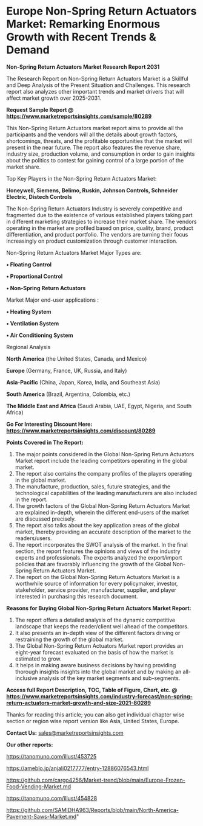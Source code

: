 # Europe Non-Spring Return Actuators Market: Remarking Enormous Growth with Recent Trends & Demand

<strong>Non-Spring Return Actuators Market Research Report 2031</strong>

The Research Report on Non-Spring Return Actuators Market is a Skillful and Deep Analysis of the Present Situation and Challenges. This research report also analyzes other important trends and market drivers that will affect market growth over 2025-2031.

<strong>Request Sample Report @ <a href=https://www.marketreportsinsights.com/sample/80289>https://www.marketreportsinsights.com/sample/80289</a></strong>

This Non-Spring Return Actuators market report aims to provide all the participants and the vendors will all the details about growth factors, shortcomings, threats, and the profitable opportunities that the market will present in the near future. The report also features the revenue share, industry size, production volume, and consumption in order to gain insights about the politics to contest for gaining control of a large portion of the market share.

Top Key Players in the Non-Spring Return Actuators Market:

<strong>Honeywell, Siemens, Belimo, Ruskin, Johnson Controls, Schneider Electric, Distech Controls</strong>

The Non-Spring Return Actuators Industry is severely competitive and fragmented due to the existence of various established players taking part in different marketing strategies to increase their market share. The vendors operating in the market are profiled based on price, quality, brand, product differentiation, and product portfolio. The vendors are turning their focus increasingly on product customization through customer interaction.

Non-Spring Return Actuators Market Major Types are:

<strong>• Floating Control

• Proportional Control

• Non-Spring Return Actuators</strong>

Market Major end-user applications :

<strong>• Heating System

• Ventilation System

• Air Conditioning System</strong>

Regional Analysis

</u><strong><b>North America</b></strong> (the United States, Canada, and Mexico)

<strong><b>Europe </b></strong>(Germany, France, UK, Russia, and Italy)

<strong><b>Asia-Pacific</b></strong> (China, Japan, Korea, India, and Southeast Asia)

<strong><b>South America</b></strong> (Brazil, Argentina, Colombia, etc.)

<strong><b>The Middle East and Africa</b></strong> (Saudi Arabia, UAE, Egypt, Nigeria, and South Africa)

<strong>Go For Interesting Discount Here: <a href=https://www.marketreportsinsights.com/discount/80289>https://www.marketreportsinsights.com/discount/80289</a></strong>

<strong>Points Covered in The Report:</strong>
<ol>
  <li>The major points considered in the Global Non-Spring Return Actuators Market report include the leading competitors operating in the global market.</li>
  <li>The report also contains the company profiles of the players operating in the global market.</li>
  <li>The manufacture, production, sales, future strategies, and the technological capabilities of the leading manufacturers are also included in the report.</li>
  <li>The growth factors of the Global Non-Spring Return Actuators Market are explained in-depth, wherein the different end-users of the market are discussed precisely.</li>
  <li>The report also talks about the key application areas of the global market, thereby providing an accurate description of the market to the readers/users.</li>
  <li>The report incorporates the SWOT analysis of the market. In the final section, the report features the opinions and views of the industry experts and professionals. The experts analyzed the export/import policies that are favorably influencing the growth of the Global Non-Spring Return Actuators Market.</li>
  <li>The report on the Global Non-Spring Return Actuators Market is a worthwhile source of information for every policymaker, investor, stakeholder, service provider, manufacturer, supplier, and player interested in purchasing this research document.</li>
</ol>
<strong>Reasons for Buying Global Non-Spring Return Actuators Market Report:</strong>

<ol>
  <li>The report offers a detailed analysis of the dynamic competitive landscape that keeps the reader/client well ahead of the competitors.</li>
  <li>It also presents an in-depth view of the different factors driving or restraining the growth of the global market.</li>
  <li>The Global Non-Spring Return Actuators Market report provides an eight-year forecast evaluated on the basis of how the market is estimated to grow.</li>
  <li>It helps in making aware business decisions by having providing thorough insights insights into the global market and by making an all-inclusive analysis of the key market segments and sub-segments.</li>
</ol>
<strong>Access full Report Description, TOC, Table of Figure, Chart, etc. @ <a href=https://www.marketreportsinsights.com/industry-forecast/non-spring-return-actuators-market-growth-and-size-2021-80289>https://www.marketreportsinsights.com/industry-forecast/non-spring-return-actuators-market-growth-and-size-2021-80289</a></strong>


Thanks for reading this article; you can also get individual chapter wise section or region wise report version like Asia, United States, Europe.

<strong>Contact Us:</strong>
sales@marketreportsinsights.com

<strong>Our other reports:</strong>

<a href=https://tanomuno.com/illust/453725>https://tanomuno.com/illust/453725</a>

<a href=https://ameblo.jp/anjali0217777/entry-12886076543.html>https://ameblo.jp/anjali0217777/entry-12886076543.html</a>

<a href=https://github.com/cargo4256/Market-trend/blob/main/Europe-Frozen-Food-Vending-Market.md>https://github.com/cargo4256/Market-trend/blob/main/Europe-Frozen-Food-Vending-Market.md</a>

<a href=https://tanomuno.com/illust/454828>https://tanomuno.com/illust/454828</a>

<a href=https://github.com/SAMIDHA963/Reports/blob/main/North-America-Pavement-Saws-Market.md>https://github.com/SAMIDHA963/Reports/blob/main/North-America-Pavement-Saws-Market.md</a>"
